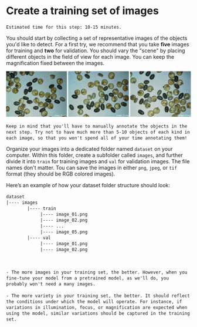 # Create a training set of images

```{margin}
Estimated time for this step: 10-15 minutes.
```

You should start by collecting a set of representative images of the objects you'd like to detect. For a first try, we recommend that you take **five** images for training and **two** for validation. You should vary the "scene" by placing different objects in the field of view for each image. You can keep the magnification fixed between the images.

![training_set](../assets/training_set.png)

```{tip}
Keep in mind that you'll have to manually annotate the objects in the next step. Try not to have much more than 5-10 objects of each kind in each image, so that you won't spend all of your time annotating them!
```

Organize your images into a dedicated folder named `dataset` on your computer. Within this folder, create a subfolder called `images`, and further divide it into `train` for training images and `val` for validation images. The file names don't matter. Tou can save the images in either `png`, `jpeg`, or `tif` format (they should be RGB colored images).

Here’s an example of how your dataset folder structure should look:

```
dataset
|---- images
        |---- train
             |---- image_01.png
             |---- image_02.png
             |---- ...
             |---- image_05.png
        |---- val
             |---- image_01.png
             |---- image_02.png
```

```{admonition} Tips for acquiring a good training set


- The more images in your training set, the better. However, when you fine-tune your model from a pretrained model, as we'll do, you probably won't need a many images.

- The more variety in your training set, the better. It should reflect the conditions under which the model will operate. For instance, if variations in illumination, focus, or magnification are expected when using the model, similar variations should be captured in the training set.
```
